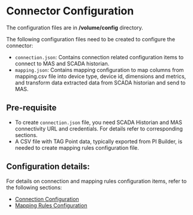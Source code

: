 # Connector Configuration

The configuration files are in **<InstallRoot>/volume/config** directory. 

The following configuration files need to be created to configure the connector:

- `connection.json`: Contains connection related configuration items to connect to MAS and SCADA historian.
- `mapping.json`: Contains mapping configuration to map columns from mapping.csv file into device type, device id, dimensions and metrics, and transform data extracted data from SCADA historian and send to MAS.

## Pre-requisite

* To create `connection.json` file, you need SCADA Historian and MAS connectivity URL and credentials. For details refer to corresponding sections.
* A CSV file with TAG Point data, typically exported from PI Builder, is needed to create mapping rules configuration file.

## Configuration details:

For details on connection and mapping rules configuration items, refer to the following sections:

- [Connection Configuration](connection.md)
- [Mapping Rules Configuration](mapping.md)


